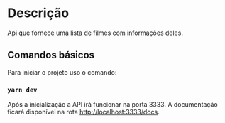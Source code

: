 # Descrição

Api que fornece uma lista de filmes com informações deles.

## Comandos básicos

Para iniciar o projeto uso o comando:

### `yarn dev`

Após a inicialização a API irá funcionar na porta 3333.
A documentação ficará disponível na rota [http://localhost:3333/docs](http://localhost:docs).
